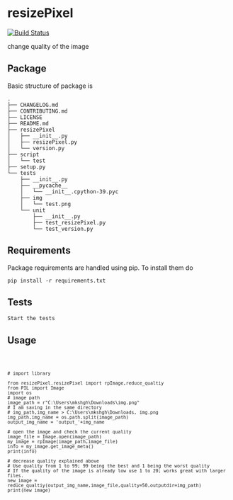 resizePixel
==========================

[![Build Status](https://travis-ci.org/mtchavez/python-package-boilerplate.png?branch=master)](https://github.com/mkshgh/resizePixel)


change quality of the image

## Package

Basic structure of package is

```
.
├── CHANGELOG.md
├── CONTRIBUTING.md
├── LICENSE
├── README.md
├── resizePixel
│   ├── __init__.py
│   ├── resizePixel.py
│   └── version.py
├── script
│   └── test
├── setup.py
└── tests
    ├── __init__.py
    ├── __pycache__
    │   └── __init__.cpython-39.pyc
    ├── img
    │   └── test.png
    └── unit
        ├── __init__.py
        ├── test_resizePixel.py
        └── test_version.py
```

## Requirements

Package requirements are handled using pip. To install them do

```
pip install -r requirements.txt
```

## Tests

    Start the tests


## Usage

<code>

    # import library 

    from resizePixel.resizePixel import rpImage,reduce_qualtiy
    from PIL import Image
    import os
    # image path
    image_path = r"C:\Users\mkshgh\Downloads\img.png"
    # I am saving in the same directory 
    # img_path,img_name > C:\Users\mkshgh\Downloads, img.png
    img_path,img_name = os.path.split(image_path)
    output_img_name = 'output_'+img_name

    # open the image and check the current quality
    image_file = Image.open(image_path)
    my_image = rpImage(image_path,image_file)
    info = my_image.get_image_meta()
    print(info)

    # decrease quality explained above
    # Use quality from 1 to 99; 99 being the best and 1 being the worst quality
    # If the quality of the image is already low use 1 to 20; works great with larger files.
    new_image = reduce_qualtiy(output_img_name,image_file,quality=50,outputdir=img_path)
    print(new_image)
</code>
